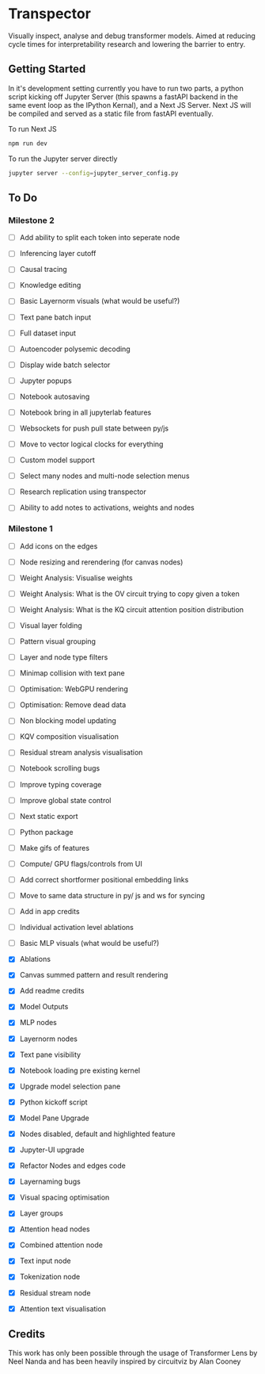 # Transpector
Visually inspect, analyse and debug transformer models. Aimed at reducing cycle times for interpretability research and lowering the barrier to entry.
## Getting Started

In it's development setting currently you have to run two parts, a python script kicking off Jupyter Server (this spawns a fastAPI backend in the same event loop as the IPython Kernal), and a Next JS Server. Next JS will be compiled and served as a static file from fastAPI eventually.

To run Next JS
```bash
npm run dev
```

To run the Jupyter server directly
```bash
jupyter server --config=jupyter_server_config.py
```

## To Do

### Milestone 2
- [ ] Add ability to split each token into seperate node
- [ ] Inferencing layer cutoff
- [ ] Causal tracing
- [ ] Knowledge editing
- [ ] Basic Layernorm visuals (what would be useful?)
- [ ] Text pane batch input
- [ ] Full dataset input
- [ ] Autoencoder polysemic decoding
- [ ] Display wide batch selector
- [ ] Jupyter popups
- [ ] Notebook autosaving
- [ ] Notebook bring in all jupyterlab features
- [ ] Websockets for push pull state between py/js
- [ ] Move to vector logical clocks for everything
- [ ] Custom model support
- [ ] Select many nodes and multi-node selection menus
- [ ] Research replication using transpector
- [ ] Ability to add notes to activations, weights and nodes



### Milestone 1
- [ ] Add icons on the edges
- [ ] Node resizing and rerendering (for canvas nodes)
- [ ] Weight Analysis: Visualise weights
- [ ] Weight Analysis: What is the OV circuit trying to copy given a token
- [ ] Weight Analysis: What is the KQ circuit attention position distribution 
- [ ] Visual layer folding
- [ ] Pattern visual grouping
- [ ] Layer and node type filters
- [ ] Minimap collision with text pane
- [ ] Optimisation: WebGPU rendering
- [ ] Optimisation: Remove dead data
- [ ] Non blocking model updating
- [ ] KQV composition visualisation
- [ ] Residual stream analysis visualisation
- [ ] Notebook scrolling bugs
- [ ] Improve typing coverage
- [ ] Improve global state control
- [ ] Next static export
- [ ] Python package 
- [ ] Make gifs of features
- [ ] Compute/ GPU flags/controls from UI
- [ ] Add correct shortformer positional embedding links
- [ ] Move to same data structure in py/ js and ws for syncing
- [ ] Add in app credits
- [ ] Individual activation level ablations
- [ ] Basic MLP visuals (what would be useful?)
- [x] Ablations
- [x] Canvas summed pattern and result rendering
- [x] Add readme credits
- [x] Model Outputs
- [x] MLP nodes
- [x] Layernorm nodes
- [x] Text pane visibility
- [x] Notebook loading pre existing kernel
- [x] Upgrade model selection pane
- [x] Python kickoff script
- [x] Model Pane Upgrade
- [x] Nodes disabled, default and highlighted feature
- [x] Jupyter-UI upgrade
- [x] Refactor Nodes and edges code
- [x] Layernaming bugs
- [x] Visual spacing optimisation
- [x] Layer groups
- [x] Attention head nodes
- [x] Combined attention node
- [x] Text input node
- [x] Tokenization node
- [x] Residual stream node
- [x] Attention text visualisation


## Credits
This work has only been possible through the usage of Transformer Lens by Neel Nanda and has been heavily inspired by circuitviz by Alan Cooney